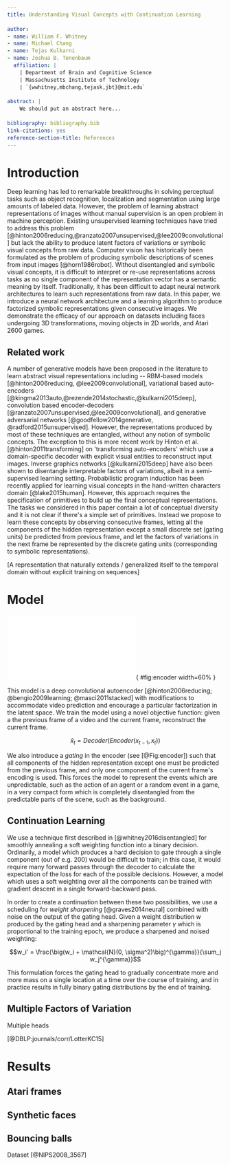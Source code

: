 ```yaml
---
title: Understanding Visual Concepts with Continuation Learning

author:
- name: William F. Whitney
- name: Michael Chang
- name: Tejas Kulkarni
- name: Joshua B. Tenenbaum
  affiliation: |
    | Department of Brain and Cognitive Science
    | Massachusetts Institute of Technology
    | `{wwhitney,mbchang,tejask,jbt}@mit.edu`

abstract: |
    We should put an abstract here...

bibliography: bibliography.bib
link-citations: yes
reference-section-title: References
---
```



# Introduction

<!--Deep learning has experienced great success in unsupervised learning representations of images that aid in the performance of tasks such as classification, object localization, and captioning. However, the representations produced by most deep learning techniques are highly entangled, without any notion of symbolic concepts. This makes these representations difficult to interpret or reuse as no single component of the representation vector has meaning by itself.

According to [@bengio2013representation], one key property of a good representation is that it should _disentangle the factors of variation_; that is, independent explanatory factors which occur together only occasionally should be represented distinctly. In this note we describe a model which is trained totally unsupervised, yet which is able to learn a factorization of videos into simple, easily interpretable concepts.
-->
Deep learning has led to remarkable breakthroughs in solving perceptual tasks such as object recognition, localization and segmentation using large amounts of labeled data. However, the problem of learning abstract representations of images without manual supervision is an open problem in machine perception. Existing unsupervised learning techniques have tried to address this problem [@hinton2006reducing,@ranzato2007unsupervised,@lee2009convolutional] but lack the ability to produce latent factors of variations or symbolic visual concepts from raw data. Computer vision has historically been formulated as the problem of producing symbolic descriptions of scenes from input images [@horn1986robot]. Without disentangled and symbolic visual concepts, it is difficult to interpret or re-use representations across tasks as no single component of the representation vector has a semantic meaning by itself. Traditionally, it has been difficult to adapt neural network architectures to learn such representations from raw data. In this paper, we introduce a neural network architecture and a learning algorithm to produce factorized symbolic representations given consecutive images. We demonstrate the efficacy of our approach on datasets including faces undergoing 3D transformations, moving objects in 2D worlds, and Atari 2600 games.

## Related work

A number of generative models have been proposed in the literature to learn abstract visual representations including -- RBM-based models [@hinton2006reducing, @lee2009convolutional], variational based auto-encoders [@kingma2013auto,@rezende2014stochastic,@kulkarni2015deep], convolution based encoder-decoders [@ranzato2007unsupervised,@lee2009convolutional], and generative adversarial networks [@goodfellow2014generative, @radford2015unsupervised]. However, the representations produced by most of these techniques are entangled, without any notion of symbolic concepts. The exception to this is more recent work by Hinton et al. [@hinton2011transforming] on 'transforming auto-encoders' which use a domain-specific decoder with explicit visual entities to reconstruct input images. Inverse graphics networks [@kulkarni2015deep] have also been shown to disentangle interpretable factors of variations, albeit in a semi-supervised learning setting. Probabilistic program induction has been recently applied for learning visual concepts in the hand-written characters domain [@lake2015human]. However, this approach requires the specification of primitives to build up the final conceptual representations. The tasks we considered in this paper contain a lot of conceptual diversity and it is not clear if there's a simple set of primitives. Instead we propose to learn these concepts by observing consecutive frames, letting all the components of the hidden representation except a small discrete set (gating units) be predicted from previous frame, and let the factors of variations in the next frame be represented by the discrete gating units (corresponding to symbolic representations).

[A representation that naturally extends / generalized itself to the temporal domain without explicit training on sequences]

# Model

![The gated encoder. Each frame encoder produces a representation from its input. The gating head examines both these representations, then picks one component from the encoding of time $t$ to pass through the gate. All other components of the hidden representation are from the encoding of time $t-1$. As a result, each frame encoder predicts what it can about the next frame and encodes the "unpredictable" parts of the frame into one component.](figures/encoder.pdf){ #fig:encoder width=60% }

This model is a deep convolutional autoencoder [@hinton2006reducing; @bengio2009learning; @masci2011stacked] with modifications to accommodate video prediction and encourage a particular factorization in the latent space. <!--Given two frames in sequence, $t-1$ and $t$, the model first produces latent representations $h_{t-1}$ and $h_t$ through a shared encoder. The model then combines these two representations to produce an hidden representation $h_{t-1,t}$ <!--notation? that is fed as input to a decoder.--> We train the model using a novel objective function: given a the previous frame of a video and the current frame, reconstruct the current frame.

$$\hat{x}_{t} = Decoder \big(Encoder(x_{t-1}, x_{t}) \big)$$

<!--Alternative version: To combine the latent representations $h_{t-1}$ and $h_t$, we introduce a _gating_ in the encoder (see [@Fig:encoder]) such that all but one component of $h_{t-1}$ are copied to $h_{t-1,t}$, and the remaining component is given by its corresponding index in the representation $h_t$. In other words, all but one component of the hidden representation $h_{t-1,t}$ of the reconstructed image must be predicted <!--(it isn't actually predicted, it's copied) from the previous frame's encoding $h_{t-1}$, and only one component of the current frame's encoding $h_t$ is used.-->

We also introduce a _gating_ in the encoder (see [@Fig:encoder]) such that all components of the hidden representation except one must be predicted from the previous frame, and only one component of the current frame's encoding is used. This forces the model to represent the events which are unpredictable, such as the action of an agent or a random event in a game, in a very compact form which is completely disentangled from the predictable parts of the scene, such as the background.


## Continuation Learning

We use a technique first described in [@whitney2016disentangled] for smoothly annealing a soft weighting function into a binary decision. Ordinarily, a model which produces a hard decision to gate through a single component (out of e.g. 200) would be difficult to train; in this case, it would require many forward passes through the decoder to calculate the expectation of the loss for each of the possible decisions. However, a model which uses a soft weighting over all the components can be trained with gradient descent in a single forward-backward pass.

In order to create a continuation between these two possibilities, we use a scheduling for _weight sharpening_ [@graves2014neural] combined with noise on the output of the gating head. Given a weight distribution $w$ produced by the gating head and a sharpening parameter $\gamma$ which is proportional to the training epoch, we produce a sharpened and noised weighting:

$$w_i' = \frac{\big(w_i + \mathcal{N}(0, \sigma^2)\big)^{\gamma}}{\sum_j w_j^{\gamma}}$$

This formulation forces the gating head to gradually concentrate more and more mass on a single location at a time over the course of training, and in practice results in fully binary gating distributions by the end of training.

## Multiple Factors of Variation
Multiple heads


[@DBLP:journals/corr/LotterKC15]

# Results

## Atari frames

## Synthetic faces

## Bouncing balls

Dataset [@NIPS2008_3567]










<!-- References will be inserted automatically -->
